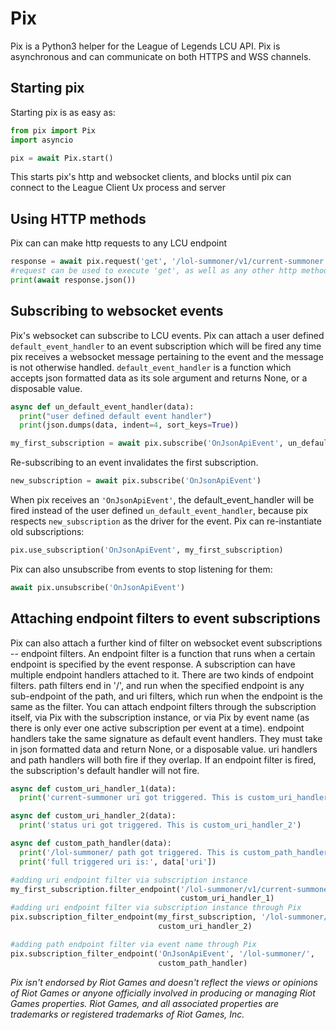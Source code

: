 # Pix
Pix is a Python3 helper for the League of Legends LCU API. Pix is asynchronous and can communicate on both HTTPS and WSS channels.

## Starting pix
Starting pix is as easy as:
```py
from pix import Pix
import asyncio

pix = await Pix.start()
```
This starts pix's http and websocket clients, and blocks until pix can connect to the League Client Ux process and server

## Using HTTP methods
Pix can can make http requests to any LCU endpoint
```py
response = await pix.request('get', '/lol-summoner/v1/current-summoner')
#request can be used to execute 'get', as well as any other http method
print(await response.json())
```

## Subscribing to websocket events
Pix's websocket can subscribe to LCU events. Pix can attach a user defined `default_event_handler` to an event subscription which will be fired any time pix receives a websocket message pertaining to the event and the message is not otherwise handled. `default_event_handler` is a function which accepts json formatted data as its sole argument and returns None, or a disposable value.
```py
async def un_default_event_handler(data):
  print("user defined default event handler")
  print(json.dumps(data, indent=4, sort_keys=True))

my_first_subscription = await pix.subscribe('OnJsonApiEvent', un_default_event_handler)
```

Re-subscribing to an event invalidates the first subscription.
```py
new_subscription = await pix.subscribe('OnJsonApiEvent')
```
When pix receives an `'OnJsonApiEvent'`, the default_event_handler will be fired instead of the user defined `un_default_event_handler`, because pix respects `new_subscription` as the driver for the event. Pix can re-instantiate old subscriptions:
```py
pix.use_subscription('OnJsonApiEvent', my_first_subscription)
```

Pix can also unsubscribe from events to stop listening for them:
```py
await pix.unsubscribe('OnJsonApiEvent')
```

## Attaching endpoint filters to event subscriptions
Pix can also attach a further kind of filter on websocket event subscriptions -- endpoint filters. An endpoint filter is a function that runs when a certain endpoint is specified by the event response. A subscription can have multiple endpoint handlers attached to it. There are two kinds of endpoint filters. path filters end in '/', and run when the specified endpoint is any sub-endpoint of the path, and uri filters, which run when the endpoint is the same as the filter. You can attach endpoint filters through the subscription itself, via Pix with the subscription instance, or via Pix by event name (as there is only ever one active subscription per event at a time). endpoint handlers take the same signature as default event handlers. They must take in json formatted data and return None, or a disposable value. uri handlers and path handlers will both fire if they overlap. If an endpoint filter is fired, the subscription's default handler will not fire.
```py
async def custom_uri_handler_1(data):
  print('current-summoner uri got triggered. This is custom_uri_handler_1')

async def custom_uri_handler_2(data):
  print('status uri got triggered. This is custom_uri_handler_2')

async def custom_path_handler(data):
  print('/lol-summoner/ path got triggered. This is custom_path_handler')
  print('full triggered uri is:', data['uri'])

#adding uri endpoint filter via subscription instance
my_first_subscription.filter_endpoint('/lol-summoner/v1/current-summoner',
                                      custom_uri_handler_1)
#adding uri endpoint filter via subscription instance through Pix
pix.subscription_filter_endpoint(my_first_subscription, '/lol-summoner/v1/status',
                                 custom_uri_handler_2)

#adding path endpoint filter via event name through Pix
pix.subscription_filter_endpoint('OnJsonApiEvent', '/lol-summoner/',
                                 custom_path_handler)
```

*Pix isn't endorsed by Riot Games and doesn't reflect the views or opinions of Riot Games or anyone officially involved in producing or managing Riot Games properties. Riot Games, and all associated properties are trademarks or registered trademarks of Riot Games, Inc.*
